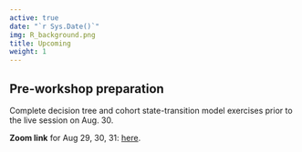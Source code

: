 ```yaml
---
active: true
date: "`r Sys.Date()`"
img: R_background.png
title: Upcoming
weight: 1
---
```


## Pre-workshop preparation

Complete decision tree and cohort state-transition model exercises prior to the live session on Aug. 30. 

**Zoom link** for Aug 29, 30, 31: [here](https://umn.zoom.us/j/95168741121?pwd=NmlRcjZnUXR3N2xVd3B4ZnJjQkFuUT09).




